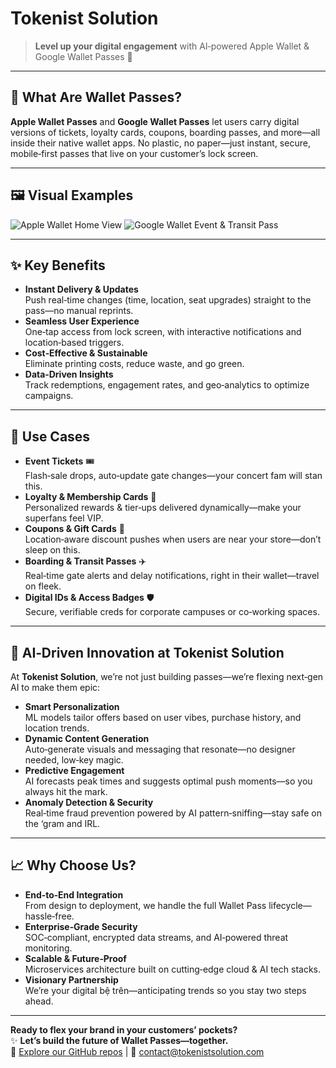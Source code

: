 # Tokenist Solution

> **Level up your digital engagement** with AI‑powered Apple Wallet & Google Wallet Passes 🚀

---

## 📲 What Are Wallet Passes?  
**Apple Wallet Passes** and **Google Wallet Passes** let users carry digital versions of tickets, loyalty cards, coupons, boarding passes, and more—all inside their native wallet apps. No plastic, no paper—just instant, secure, mobile‑first passes that live on your customer’s lock screen.

---

## 🖼️ Visual Examples  
![Apple Wallet Home View](https://github.com/user-attachments/assets/a43b5c58-c08d-4f06-b5fd-28b583e7fba2)
![Google Wallet Event & Transit Pass](https://github.com/user-attachments/assets/3aa3ede5-9c08-4bca-a4c4-2d9cc4a2a0a9)

---

## ✨ Key Benefits  
- **Instant Delivery & Updates**  
  Push real‑time changes (time, location, seat upgrades) straight to the pass—no manual reprints.  
- **Seamless User Experience**  
  One‑tap access from lock screen, with interactive notifications and location‑based triggers.  
- **Cost‑Effective & Sustainable**  
  Eliminate printing costs, reduce waste, and go green.  
- **Data‑Driven Insights**  
  Track redemptions, engagement rates, and geo‑analytics to optimize campaigns.

---

## 🚀 Use Cases  
- **Event Tickets** 🎟️  
  Flash‑sale drops, auto‑update gate changes—your concert fam will stan this.  
- **Loyalty & Membership Cards** 💎  
  Personalized rewards & tier‑ups delivered dynamically—make your superfans feel VIP.  
- **Coupons & Gift Cards** 🎁  
  Location‑aware discount pushes when users are near your store—don’t sleep on this.  
- **Boarding & Transit Passes** ✈️  
  Real‑time gate alerts and delay notifications, right in their wallet—travel on fleek.  
- **Digital IDs & Access Badges** 🛡️  
  Secure, verifiable creds for corporate campuses or co‑working spaces.

---

## 🤖 AI‑Driven Innovation at Tokenist Solution  
At **Tokenist Solution**, we’re not just building passes—we’re flexing next‑gen AI to make them epic:  
- **Smart Personalization**  
  ML models tailor offers based on user vibes, purchase history, and location trends.  
- **Dynamic Content Generation**  
  Auto‑generate visuals and messaging that resonate—no designer needed, low‑key magic.  
- **Predictive Engagement**  
  AI forecasts peak times and suggests optimal push moments—so you always hit the mark.  
- **Anomaly Detection & Security**  
  Real‑time fraud prevention powered by AI pattern‑sniffing—stay safe on the ‘gram and IRL.

---

## 📈 Why Choose Us?  
- **End‑to‑End Integration**  
  From design to deployment, we handle the full Wallet Pass lifecycle—hassle‑free.  
- **Enterprise‑Grade Security**  
  SOC‑compliant, encrypted data streams, and AI‑powered threat monitoring.  
- **Scalable & Future‑Proof**  
  Microservices architecture built on cutting‑edge cloud & AI tech stacks.  
- **Visionary Partnership**  
  We’re your digital bệ trên—anticipating trends so you stay two steps ahead.

---

**Ready to flex your brand in your customers’ pockets?**  
✨ **Let’s build the future of Wallet Passes—together.**  
🔗 [Explore our GitHub repos](https://github.com/tokenist) | 📧 contact@tokenistsolution.com
